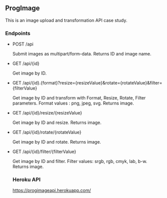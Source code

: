 ## ProgImage

This is an image upload and transformation API case study.

### Endpoints
- POST /api
  
  Submit images as multipart/form-data. Returns ID and image name.

- GET /api/{id}

  Get image by ID.

- GET /api/{id}.{format}?resize={resizeValue}&rotate={rotateValue}&filter={filterValue}

  Get image by ID and transform with Format, Resize, Rotate, Filter parameters. 
  Format values : png, jpeg, svg.
  Returns image.

- GET /api/{id}/resize/{resizeValue}

   Get image by ID and resize. Returns image.

- GET /api/{id}/rotate/{rotateValue}

  Get image by ID and rotate. Returns image.

- GET /api/{id}/filter/{filterValue}

  Get image by ID and filter. Filter values: srgb, rgb, cmyk, lab, b-w.  Returns image. 
  
  ### Heroku API
  
  https://progimageapi.herokuapp.com/
